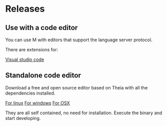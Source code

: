 # Releases

## Use with a code editor

You can use M with editors that support the language server protocol.

There are extensions for:

[Visual studio code](https://github.com/martin-azpillaga/M/releases/download/v0.3.1/m.vsix)

## Standalone code editor

Download a free and open source editor based on Theia with all the dependencies installed.

[For linux](https://github.com/martin-azpillaga/M/releases/download/v0.3.1/m.AppImage)
[For windows](https://github.com/martin-azpillaga/M/releases/download/v0.3.1/m.exe)
[For OSX](https://github.com/martin-azpillaga/M/releases/download/v0.3.1/m.dmg)

They are all self contained, no need for installation.
Execute the binary and start developing.

